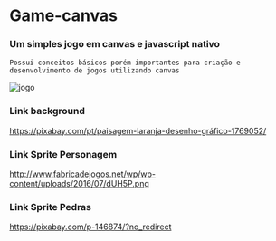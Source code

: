# Game-canvas
### Um simples jogo em canvas e javascript nativo

```
Possui conceitos básicos porém importantes para criação e desenvolvimento de jogos utilizando canvas
```

![jogo](https://user-images.githubusercontent.com/20995835/33467021-cc041d9c-d638-11e7-9697-ee8c6706d89b.png)

### Link background
https://pixabay.com/pt/paisagem-laranja-desenho-gráfico-1769052/

### Link Sprite Personagem
http://www.fabricadejogos.net/wp/wp-content/uploads/2016/07/dUH5P.png

### Link Sprite Pedras
https://pixabay.com/p-146874/?no_redirect
